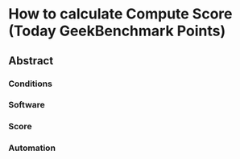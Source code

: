 # How to calculate Compute Score (Today GeekBenchmark Points)
## Abstract

### Conditions
### Software
### Score
### Automation